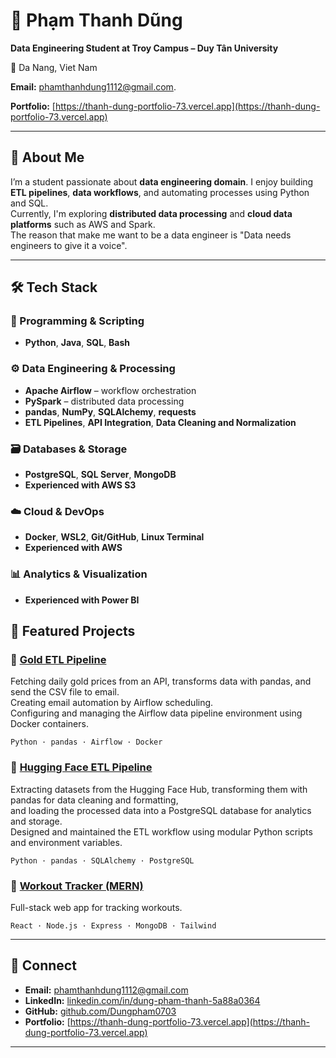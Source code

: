 # 👋 Phạm Thanh Dũng

**Data Engineering Student at Troy Campus – Duy Tân University**  

📍 Da Nang, Viet Nam  

**Email:** [phamthanhdung1112@gmail.com](mailto:phamthanhdung1112@gmail.com).

**Portfolio:** [https://thanh-dung-portfolio-73.vercel.app](https://thanh-dung-portfolio-73.vercel.app)

---

## 🧠 About Me
I’m a student passionate about **data engineering domain**.
I enjoy building **ETL pipelines**, **data workflows**, and automating processes using Python and SQL.  
Currently, I'm exploring **distributed data processing** and **cloud data platforms** such as AWS and Spark.  
The reason that make me want to be a data engineer is "Data needs engineers to give it a voice".

---

## 🛠️ Tech Stack

### 🐍 Programming & Scripting
- **Python**, **Java**, **SQL**, **Bash**

### ⚙️ Data Engineering & Processing
- **Apache Airflow** – workflow orchestration  
- **PySpark** – distributed data processing  
- **pandas**, **NumPy**, **SQLAlchemy**, **requests**  
- **ETL Pipelines**, **API Integration**, **Data Cleaning and Normalization**

### 🗃️ Databases & Storage
- **PostgreSQL**, **SQL Server**, **MongoDB**  
- **Experienced with AWS S3** 

### ☁️ Cloud & DevOps
- **Docker**, **WSL2**, **Git/GitHub**, **Linux Terminal**
- **Experienced with AWS** 

### 📊 Analytics & Visualization
- **Experienced with Power BI**

## 💼 Featured Projects

### 🔸 [Gold ETL Pipeline](https://github.com/Dungpham0703/Gold_ETL_data_pipeline)
Fetching daily gold prices from an API, transforms data with pandas, and send the CSV file to email.  
Creating email automation by Airflow scheduling.  
Configuring and managing the Airflow data pipeline environment using Docker containers.

`Python · pandas · Airflow · Docker`

### 🔸 [Hugging Face ETL Pipeline](https://github.com/Dungpham0703/etl-huggingface)
Extracting datasets from the Hugging Face Hub, transforming them with pandas for data cleaning and formatting,  
and loading the processed data into a PostgreSQL database for analytics and storage.  
Designed and maintained the ETL workflow using modular Python scripts and environment variables.

`Python · pandas · SQLAlchemy · PostgreSQL`


### 🔸 [Workout Tracker (MERN)](https://github.com/Dungpham0703/workout_tracker)
Full-stack web app for tracking workouts.  

`React · Node.js · Express · MongoDB · Tailwind`

---

## 🤝 Connect
- **Email:** [phamthanhdung1112@gmail.com](mailto:phamthanhdung1112@gmail.com)  
- **LinkedIn:** [linkedin.com/in/dung-pham-thanh-5a88a0364](https://www.linkedin.com/in/dung-pham-thanh-5a88a0364/)  
- **GitHub:** [github.com/Dungpham0703](https://github.com/Dungpham0703)
- **Portfolio:** [https://thanh-dung-portfolio-73.vercel.app](https://thanh-dung-portfolio-73.vercel.app)
---

